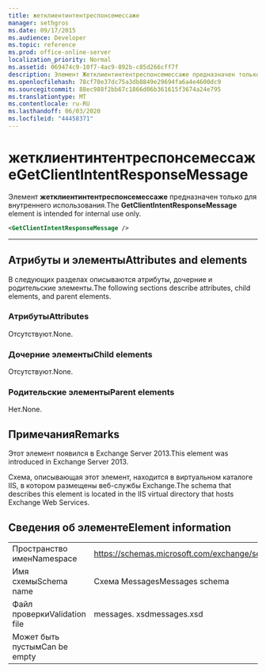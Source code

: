 ```yaml
---
title: жетклиентинтентреспонсемессаже
manager: sethgros
ms.date: 09/17/2015
ms.audience: Developer
ms.topic: reference
ms.prod: office-online-server
localization_priority: Normal
ms.assetid: 069474c9-10f7-4ac9-892b-c85d266cff7f
description: Элемент Жетклиентинтентреспонсемессаже предназначен только для внутреннего использования.
ms.openlocfilehash: 78cf70e37dc75a3db8849e29694fa6a4e4600dc9
ms.sourcegitcommit: 88ec988f2bb67c1866d06b361615f3674a24e795
ms.translationtype: MT
ms.contentlocale: ru-RU
ms.lasthandoff: 06/03/2020
ms.locfileid: "44458371"
---
```

# <a name="getclientintentresponsemessage"></a><span data-ttu-id="ef0d5-103">жетклиентинтентреспонсемессаже</span><span class="sxs-lookup"><span data-stu-id="ef0d5-103">GetClientIntentResponseMessage</span></span>

<span data-ttu-id="ef0d5-104">Элемент **жетклиентинтентреспонсемессаже** предназначен только для внутреннего использования.</span><span class="sxs-lookup"><span data-stu-id="ef0d5-104">The **GetClientIntentResponseMessage** element is intended for internal use only.</span></span> 
  
```XML
<GetClientIntentResponseMessage />
```

 ****
## <a name="attributes-and-elements"></a><span data-ttu-id="ef0d5-105">Атрибуты и элементы</span><span class="sxs-lookup"><span data-stu-id="ef0d5-105">Attributes and elements</span></span>

<span data-ttu-id="ef0d5-106">В следующих разделах описываются атрибуты, дочерние и родительские элементы.</span><span class="sxs-lookup"><span data-stu-id="ef0d5-106">The following sections describe attributes, child elements, and parent elements.</span></span>
  
### <a name="attributes"></a><span data-ttu-id="ef0d5-107">Атрибуты</span><span class="sxs-lookup"><span data-stu-id="ef0d5-107">Attributes</span></span>

<span data-ttu-id="ef0d5-108">Отсутствуют.</span><span class="sxs-lookup"><span data-stu-id="ef0d5-108">None.</span></span>
  
### <a name="child-elements"></a><span data-ttu-id="ef0d5-109">Дочерние элементы</span><span class="sxs-lookup"><span data-stu-id="ef0d5-109">Child elements</span></span>

<span data-ttu-id="ef0d5-110">Отсутствуют.</span><span class="sxs-lookup"><span data-stu-id="ef0d5-110">None.</span></span>
  
### <a name="parent-elements"></a><span data-ttu-id="ef0d5-111">Родительские элементы</span><span class="sxs-lookup"><span data-stu-id="ef0d5-111">Parent elements</span></span>

<span data-ttu-id="ef0d5-112">Нет.</span><span class="sxs-lookup"><span data-stu-id="ef0d5-112">None.</span></span>
  
## <a name="remarks"></a><span data-ttu-id="ef0d5-113">Примечания</span><span class="sxs-lookup"><span data-stu-id="ef0d5-113">Remarks</span></span>

<span data-ttu-id="ef0d5-114">Этот элемент появился в Exchange Server 2013.</span><span class="sxs-lookup"><span data-stu-id="ef0d5-114">This element was introduced in Exchange Server 2013.</span></span>
  
<span data-ttu-id="ef0d5-115">Схема, описывающая этот элемент, находится в виртуальном каталоге IIS, в котором размещены веб-службы Exchange.</span><span class="sxs-lookup"><span data-stu-id="ef0d5-115">The schema that describes this element is located in the IIS virtual directory that hosts Exchange Web Services.</span></span>
  
## <a name="element-information"></a><span data-ttu-id="ef0d5-116">Сведения об элементе</span><span class="sxs-lookup"><span data-stu-id="ef0d5-116">Element information</span></span>

|||
|:-----|:-----|
|<span data-ttu-id="ef0d5-117">Пространство имен</span><span class="sxs-lookup"><span data-stu-id="ef0d5-117">Namespace</span></span>  <br/> |https://schemas.microsoft.com/exchange/services/2006/messages  <br/> |
|<span data-ttu-id="ef0d5-118">Имя схемы</span><span class="sxs-lookup"><span data-stu-id="ef0d5-118">Schema name</span></span>  <br/> |<span data-ttu-id="ef0d5-119">Схема Messages</span><span class="sxs-lookup"><span data-stu-id="ef0d5-119">Messages schema</span></span>  <br/> |
|<span data-ttu-id="ef0d5-120">Файл проверки</span><span class="sxs-lookup"><span data-stu-id="ef0d5-120">Validation file</span></span>  <br/> |<span data-ttu-id="ef0d5-121">messages. xsd</span><span class="sxs-lookup"><span data-stu-id="ef0d5-121">messages.xsd</span></span>  <br/> |
|<span data-ttu-id="ef0d5-122">Может быть пустым</span><span class="sxs-lookup"><span data-stu-id="ef0d5-122">Can be empty</span></span>  <br/> ||
   

